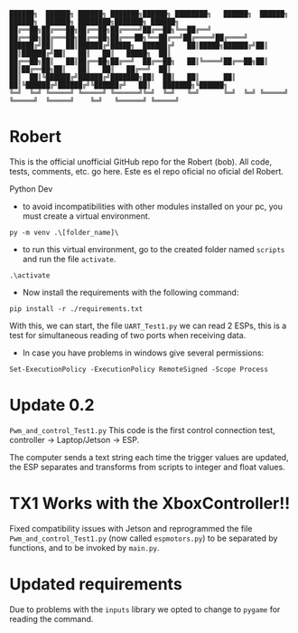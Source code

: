 ```
██████╗  ██████╗ ██████╗ ███████╗██████╗ ████████╗   ██████╗  ██████╗ ██████╗  ██████╗ ████████╗███████╗ ██████╗
██╔══██╗██╔═══██╗██╔══██╗██╔════╝██╔══██╗╚══██╔══╝   ██╔══██╗██╔═══██╗██╔══██╗██╔═══██╗╚══██╔══╝██╔════╝██╔════╝
██████╔╝██║   ██║██████╔╝█████╗  ██████╔╝   ██║█████╗██████╔╝██║   ██║██████╔╝██║   ██║   ██║   █████╗  ██║     
██╔══██╗██║   ██║██╔══██╗██╔══╝  ██╔══██╗   ██║╚════╝██╔══██╗██║   ██║██╔══██╗██║   ██║   ██║   ██╔══╝  ██║     
██║  ██║╚██████╔╝██████╔╝███████╗██║  ██║   ██║      ██║  ██║╚██████╔╝██████╔╝╚██████╔╝   ██║   ███████╗╚██████╗
╚═╝  ╚═╝ ╚═════╝ ╚═════╝ ╚══════╝╚═╝  ╚═╝   ╚═╝      ╚═╝  ╚═╝ ╚═════╝ ╚═════╝  ╚═════╝    ╚═╝   ╚══════╝ ╚═════╝

```
# Robert
This is the official unofficial GitHub repo for the Robert (bob). All code, tests, comments, etc. go here.
Este es el repo oficial no oficial del Robert.

Python Dev
* to avoid incompatibilities with other modules installed on your pc, you must create a virtual environment.

```
py -m venv .\[folder_name]\
```

* to run this virtual environment, go to the created folder named `scripts` and run the file `activate`.

```
.\activate
```

* Now install the requirements with the following command:
```
pip install -r ./requirements.txt
```

With this, we can start, the file `UART_Test1.py` we can read 2 ESPs, this is a test for simultaneous reading of two ports when receiving data.

* In case you have problems in windows give several permissions:

```
Set-ExecutionPolicy -ExecutionPolicy RemoteSigned -Scope Process
```

# Update 0.2

`Pwm_and_control_Test1.py` This code is the first control connection test, controller -> Laptop/Jetson -> ESP.

The computer sends a text string each time the trigger values are updated, the ESP separates and transforms from scripts to integer and float values.

# TX1 Works with the XboxController!!
Fixed compatibility issues with Jetson and reprogrammed the file `Pwm_and_control_Test1.py` (now called `espmotors.py`) to be separated by functions, and to be invoked by `main.py`.

# Updated requirements
Due to problems with the `inputs` library we opted to change to `pygame` for reading the command.
